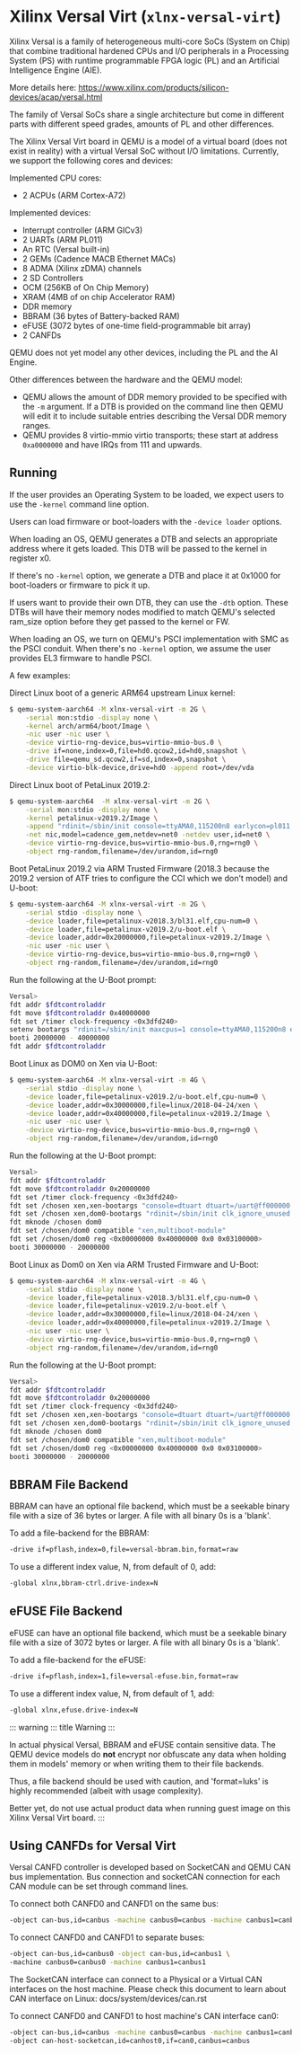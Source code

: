 # Xilinx Versal Virt (`xlnx-versal-virt`)

Xilinx Versal is a family of heterogeneous multi-core SoCs (System on
Chip) that combine traditional hardened CPUs and I/O peripherals in a
Processing System (PS) with runtime programmable FPGA logic (PL) and an
Artificial Intelligence Engine (AIE).

More details here:
<https://www.xilinx.com/products/silicon-devices/acap/versal.html>

The family of Versal SoCs share a single architecture but come in
different parts with different speed grades, amounts of PL and other
differences.

The Xilinx Versal Virt board in QEMU is a model of a virtual board (does
not exist in reality) with a virtual Versal SoC without I/O limitations.
Currently, we support the following cores and devices:

Implemented CPU cores:

-   2 ACPUs (ARM Cortex-A72)

Implemented devices:

-   Interrupt controller (ARM GICv3)
-   2 UARTs (ARM PL011)
-   An RTC (Versal built-in)
-   2 GEMs (Cadence MACB Ethernet MACs)
-   8 ADMA (Xilinx zDMA) channels
-   2 SD Controllers
-   OCM (256KB of On Chip Memory)
-   XRAM (4MB of on chip Accelerator RAM)
-   DDR memory
-   BBRAM (36 bytes of Battery-backed RAM)
-   eFUSE (3072 bytes of one-time field-programmable bit array)
-   2 CANFDs

QEMU does not yet model any other devices, including the PL and the AI
Engine.

Other differences between the hardware and the QEMU model:

-   QEMU allows the amount of DDR memory provided to be specified with
    the `-m` argument. If a DTB is provided on the command line then
    QEMU will edit it to include suitable entries describing the Versal
    DDR memory ranges.
-   QEMU provides 8 virtio-mmio virtio transports; these start at
    address `0xa0000000` and have IRQs from 111 and upwards.

## Running

If the user provides an Operating System to be loaded, we expect users
to use the `-kernel` command line option.

Users can load firmware or boot-loaders with the `-device loader`
options.

When loading an OS, QEMU generates a DTB and selects an appropriate
address where it gets loaded. This DTB will be passed to the kernel in
register x0.

If there\'s no `-kernel` option, we generate a DTB and place it at
0x1000 for boot-loaders or firmware to pick it up.

If users want to provide their own DTB, they can use the `-dtb` option.
These DTBs will have their memory nodes modified to match QEMU\'s
selected ram_size option before they get passed to the kernel or FW.

When loading an OS, we turn on QEMU\'s PSCI implementation with SMC as
the PSCI conduit. When there\'s no `-kernel` option, we assume the user
provides EL3 firmware to handle PSCI.

A few examples:

Direct Linux boot of a generic ARM64 upstream Linux kernel:

``` bash
$ qemu-system-aarch64 -M xlnx-versal-virt -m 2G \
    -serial mon:stdio -display none \
    -kernel arch/arm64/boot/Image \
    -nic user -nic user \
    -device virtio-rng-device,bus=virtio-mmio-bus.0 \
    -drive if=none,index=0,file=hd0.qcow2,id=hd0,snapshot \
    -drive file=qemu_sd.qcow2,if=sd,index=0,snapshot \
    -device virtio-blk-device,drive=hd0 -append root=/dev/vda
```

Direct Linux boot of PetaLinux 2019.2:

``` bash
$ qemu-system-aarch64  -M xlnx-versal-virt -m 2G \
    -serial mon:stdio -display none \
    -kernel petalinux-v2019.2/Image \
    -append "rdinit=/sbin/init console=ttyAMA0,115200n8 earlycon=pl011,mmio,0xFF000000,115200n8" \
    -net nic,model=cadence_gem,netdev=net0 -netdev user,id=net0 \
    -device virtio-rng-device,bus=virtio-mmio-bus.0,rng=rng0 \
    -object rng-random,filename=/dev/urandom,id=rng0
```

Boot PetaLinux 2019.2 via ARM Trusted Firmware (2018.3 because the
2019.2 version of ATF tries to configure the CCI which we don\'t model)
and U-boot:

``` bash
$ qemu-system-aarch64 -M xlnx-versal-virt -m 2G \
    -serial stdio -display none \
    -device loader,file=petalinux-v2018.3/bl31.elf,cpu-num=0 \
    -device loader,file=petalinux-v2019.2/u-boot.elf \
    -device loader,addr=0x20000000,file=petalinux-v2019.2/Image \
    -nic user -nic user \
    -device virtio-rng-device,bus=virtio-mmio-bus.0,rng=rng0 \
    -object rng-random,filename=/dev/urandom,id=rng0
```

Run the following at the U-Boot prompt:

``` bash
Versal>
fdt addr $fdtcontroladdr
fdt move $fdtcontroladdr 0x40000000
fdt set /timer clock-frequency <0x3dfd240>
setenv bootargs "rdinit=/sbin/init maxcpus=1 console=ttyAMA0,115200n8 earlycon=pl011,mmio,0xFF000000,115200n8"
booti 20000000 - 40000000
fdt addr $fdtcontroladdr
```

Boot Linux as DOM0 on Xen via U-Boot:

``` bash
$ qemu-system-aarch64 -M xlnx-versal-virt -m 4G \
    -serial stdio -display none \
    -device loader,file=petalinux-v2019.2/u-boot.elf,cpu-num=0 \
    -device loader,addr=0x30000000,file=linux/2018-04-24/xen \
    -device loader,addr=0x40000000,file=petalinux-v2019.2/Image \
    -nic user -nic user \
    -device virtio-rng-device,bus=virtio-mmio-bus.0,rng=rng0 \
    -object rng-random,filename=/dev/urandom,id=rng0
```

Run the following at the U-Boot prompt:

``` bash
Versal>
fdt addr $fdtcontroladdr
fdt move $fdtcontroladdr 0x20000000
fdt set /timer clock-frequency <0x3dfd240>
fdt set /chosen xen,xen-bootargs "console=dtuart dtuart=/uart@ff000000 dom0_mem=640M bootscrub=0 maxcpus=1 timer_slop=0"
fdt set /chosen xen,dom0-bootargs "rdinit=/sbin/init clk_ignore_unused console=hvc0 maxcpus=1"
fdt mknode /chosen dom0
fdt set /chosen/dom0 compatible "xen,multiboot-module"
fdt set /chosen/dom0 reg <0x00000000 0x40000000 0x0 0x03100000>
booti 30000000 - 20000000
```

Boot Linux as Dom0 on Xen via ARM Trusted Firmware and U-Boot:

``` bash
$ qemu-system-aarch64 -M xlnx-versal-virt -m 4G \
    -serial stdio -display none \
    -device loader,file=petalinux-v2018.3/bl31.elf,cpu-num=0 \
    -device loader,file=petalinux-v2019.2/u-boot.elf \
    -device loader,addr=0x30000000,file=linux/2018-04-24/xen \
    -device loader,addr=0x40000000,file=petalinux-v2019.2/Image \
    -nic user -nic user \
    -device virtio-rng-device,bus=virtio-mmio-bus.0,rng=rng0 \
    -object rng-random,filename=/dev/urandom,id=rng0
```

Run the following at the U-Boot prompt:

``` bash
Versal>
fdt addr $fdtcontroladdr
fdt move $fdtcontroladdr 0x20000000
fdt set /timer clock-frequency <0x3dfd240>
fdt set /chosen xen,xen-bootargs "console=dtuart dtuart=/uart@ff000000 dom0_mem=640M bootscrub=0 maxcpus=1 timer_slop=0"
fdt set /chosen xen,dom0-bootargs "rdinit=/sbin/init clk_ignore_unused console=hvc0 maxcpus=1"
fdt mknode /chosen dom0
fdt set /chosen/dom0 compatible "xen,multiboot-module"
fdt set /chosen/dom0 reg <0x00000000 0x40000000 0x0 0x03100000>
booti 30000000 - 20000000
```

## BBRAM File Backend

BBRAM can have an optional file backend, which must be a seekable binary
file with a size of 36 bytes or larger. A file with all binary 0s is a
\'blank\'.

To add a file-backend for the BBRAM:

``` bash
-drive if=pflash,index=0,file=versal-bbram.bin,format=raw
```

To use a different index value, N, from default of 0, add:

``` bash
-global xlnx,bbram-ctrl.drive-index=N
```

## eFUSE File Backend

eFUSE can have an optional file backend, which must be a seekable binary
file with a size of 3072 bytes or larger. A file with all binary 0s is a
\'blank\'.

To add a file-backend for the eFUSE:

``` bash
-drive if=pflash,index=1,file=versal-efuse.bin,format=raw
```

To use a different index value, N, from default of 1, add:

``` bash
-global xlnx,efuse.drive-index=N
```

::: warning
::: title
Warning
:::

In actual physical Versal, BBRAM and eFUSE contain sensitive data. The
QEMU device models do **not** encrypt nor obfuscate any data when
holding them in models\' memory or when writing them to their file
backends.

Thus, a file backend should be used with caution, and \'format=luks\' is
highly recommended (albeit with usage complexity).

Better yet, do not use actual product data when running guest image on
this Xilinx Versal Virt board.
:::

## Using CANFDs for Versal Virt

Versal CANFD controller is developed based on SocketCAN and QEMU CAN bus
implementation. Bus connection and socketCAN connection for each CAN
module can be set through command lines.

To connect both CANFD0 and CANFD1 on the same bus:

``` bash
-object can-bus,id=canbus -machine canbus0=canbus -machine canbus1=canbus
```

To connect CANFD0 and CANFD1 to separate buses:

``` bash
-object can-bus,id=canbus0 -object can-bus,id=canbus1 \
-machine canbus0=canbus0 -machine canbus1=canbus1
```

The SocketCAN interface can connect to a Physical or a Virtual CAN
interfaces on the host machine. Please check this document to learn
about CAN interface on Linux: docs/system/devices/can.rst

To connect CANFD0 and CANFD1 to host machine\'s CAN interface can0:

``` bash
-object can-bus,id=canbus -machine canbus0=canbus -machine canbus1=canbus
-object can-host-socketcan,id=canhost0,if=can0,canbus=canbus
```
